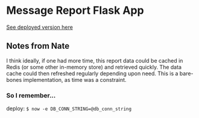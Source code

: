 # Message Report Flask App

[See deployed version here](https://reporting-ycuhfbnmgw.now.sh/ "Message Reporting")

## Notes from Nate
I think ideally,  if one had more time, this report data could be cached in Redis (or some other in-memory store) and retrieved quickly.
The data cache could then refreshed regularly depending upon need.
This is a bare-bones implementation, as time was a constraint.

### So I remember...
deploy: `$ now -e DB_CONN_STRING=@db_conn_string`




